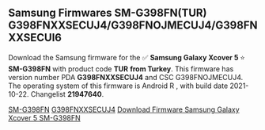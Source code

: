 <h2>Samsung Firmwares SM-G398FN(TUR) G398FNXXSECUJ4/G398FNOJMECUJ4/G398FNXXSECUI6</h2>
Download the Samsung firmware for the ✅ <strong>Samsung Galaxy Xcover 5 </strong> ⭐ <strong>SM-G398FN</strong> with product code <strong>TUR</strong> <strong> from Turkey</strong>. This firmware has version number PDA <strong>G398FNXXSECUJ4</strong> and CSC G398FNOJMECUJ4. The operating system of this firmware is Android R , with build date 2021-10-22. Changelist <strong>21947640</strong>.


[SM-G398FN](https://samfirm.shop/samsung/model/SM-G398FN)
[G398FNXXSECUJ4](https://samfirm.shop/samsung/pda/G398FNXXSECUJ4)
[Download Firmware Samsung Galaxy Xcover 5 SM-G398FN](https://samfirm.shop/samsung/firmware/467549)
